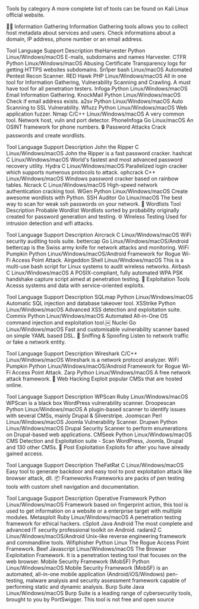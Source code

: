 Tools by category
A more complete list of tools can be found on Kali Linux official website.

🕵️‍♂️ Information Gathering
Information Gathering tools allows you to collect host metadata about services and users. Check informations about a domain, IP address, phone number or an email address.

Tool	Language	Support	Description
theHarvester	Python	Linux/Windows/macOS	E-mails, subdomains and names Harvester.
CTFR	Python	Linux/Windows/macOS	Abusing Certificate Transparency logs for getting HTTPS websites subdomains.
Sn1per	bash	Linux/macOS	Automated Pentest Recon Scanner.
RED Hawk	PHP	Linux/Windows/macOS	All in one tool for Information Gathering, Vulnerability Scanning and Crawling. A must have tool for all penetration testers.
Infoga	Python	Linux/Windows/macOS	Email Information Gathering.
KnockMail	Python	Linux/Windows/macOS	Check if email address exists.
a2sv	Python	Linux/Windows/macOS	Auto Scanning to SSL Vulnerability.
Wfuzz	Python	Linux/Windows/macOS	Web application fuzzer.
Nmap	C/C++	Linux/Windows/macOS	A very common tool. Network host, vuln and port detector.
PhoneInfoga	Go	Linux/macOS	An OSINT framework for phone numbers.
🔒 Password Attacks
Crack passwords and create wordlists.

Tool	Language	Support	Description
John the Ripper	C	Linux/Windows/macOS	John the Ripper is a fast password cracker.
hashcat	C	Linux/Windows/macOS	World's fastest and most advanced password recovery utility.
Hydra	C	Linux/Windows/macOS	Parallelized login cracker which supports numerous protocols to attack.
ophcrack	C++	Linux/Windows/macOS	Windows password cracker based on rainbow tables.
Ncrack	C	Linux/Windows/macOS	High-speed network authentication cracking tool.
WGen	Python	Linux/Windows/macOS	Create awesome wordlists with Python.
SSH Auditor	Go	Linux/macOS	The best way to scan for weak ssh passwords on your network.
📝 Wordlists
Tool	Description
Probable Wordlist	Wordlists sorted by probability originally created for password generation and testing.
🌐 Wireless Testing
Used for intrusion detection and wifi attacks.

Tool	Language	Support	Description
Aircrack	C	Linux/Windows/macOS	WiFi security auditing tools suite.
bettercap	Go	Linux/Windows/macOS/Android	bettercap is the Swiss army knife for network attacks and monitoring.
WiFi Pumpkin	Python	Linux/Windows/macOS/Android	Framework for Rogue Wi-Fi Access Point Attack.
Airgeddon	Shell	Linux/Windows/macOS	This is a multi-use bash script for Linux systems to audit wireless networks.
Airbash	C	Linux/Windows/macOS	A POSIX-compliant, fully automated WPA PSK handshake capture script aimed at penetration testing.
🔧 Exploitation Tools
Acesss systems and data with service-oriented exploits.

Tool	Language	Support	Description
SQLmap	Python	Linux/Windows/macOS	Automatic SQL injection and database takeover tool.
XSStrike	Python	Linux/Windows/macOS	Advanced XSS detection and exploitation suite.
Commix	Python	Linux/Windows/macOS	Automated All-in-One OS command injection and exploitation tool.￼
Nuclei	Go	Linux/Windows/macOS	Fast and customisable vulnerability scanner based on simple YAML based DSL.
👥 Sniffing & Spoofing
Listen to network traffic or fake a network entity.

Tool	Language	Support	Description
Wireshark	C/C++	Linux/Windows/macOS	Wireshark is a network protocol analyzer.
WiFi Pumpkin	Python	Linux/Windows/macOS/Android	Framework for Rogue Wi-Fi Access Point Attack.
Zarp	Python	Linux/Windows/macOS	A free network attack framework.
🚀 Web Hacking
Exploit popular CMSs that are hosted online.

Tool	Language	Support	Description
WPScan	Ruby	Linux/Windows/macOS	WPScan is a black box WordPress vulnerability scanner.
Droopescan	Python	Linux/Windows/macOS	A plugin-based scanner to identify issues with several CMSs, mainly Drupal & Silverstripe.
Joomscan	Perl	Linux/Windows/macOS	Joomla Vulnerability Scanner.
Drupwn	Python	Linux/Windows/macOS	Drupal Security Scanner to perform enumerations on Drupal-based web applications.
CMSeek	Python	Linux/Windows/macOS	CMS Detection and Exploitation suite - Scan WordPress, Joomla, Drupal and 130 other CMSs.
🎉 Post Exploitation
Exploits for after you have already gained access.

Tool	Language	Support	Description
TheFatRat	C	Linux/Windows/macOS	Easy tool to generate backdoor and easy tool to post exploitation attack like browser attack, dll.
📦 Frameworks
Frameworks are packs of pen testing tools with custom shell navigation and documentation.

Tool	Language	Support	Description
Operative Framework	Python	Linux/Windows/macOS	Framework based on fingerprint action, this tool is used to get information on a website or a enterprise target with multiple modules.
Metasploit	Ruby	Linux/Windows/macOS	A penetration testing framework for ethical hackers.
cSploit	Java	Android	The most complete and advanced IT security professional toolkit on Android.
radare2	C	Linux/Windows/macOS/Android	Unix-like reverse engineering framework and commandline tools.
Wifiphisher	Python	Linux	The Rogue Access Point Framework.
Beef	Javascript	Linux/Windows/macOS	The Browser Exploitation Framework. It is a penetration testing tool that focuses on the web browser.
Mobile Security Framework (MobSF)	Python	Linux/Windows/macOS	Mobile Security Framework (MobSF) is an automated, all-in-one mobile application (Android/iOS/Windows) pen-testing, malware analysis and security assessment framework capable of performing static and dynamic analysis.
Burp Suite	Java	Linux/Windows/macOS	Burp Suite is a leading range of cybersecurity tools, brought to you by PortSwigger. This tool is not free and open source

